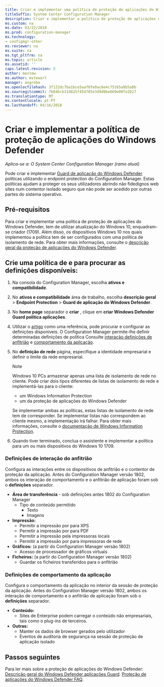 ```yaml
---
title: Criar e implementar uma política de proteção de aplicações do Windows Defender
titleSuffix: System Center Configuration Manager
description: Criar e implementar a política de proteção de aplicações do Windows Defender.
ms.custom: na
ms.date: 03/22/2018
ms.prod: configuration-manager
ms.technology:
- configmgr-other
ms.reviewer: na
ms.suite: na
ms.tgt_pltfrm: na
ms.topic: article
ms.assetid: ''
caps.latest.revision: 5
author: mestew
ms.author: mstewart
manager: angrobe
ms.openlocfilehash: 3f122dc7ba1bce5aaf8fe0ac6e4c75165a9b5a0b
ms.sourcegitcommit: fb84bcb31d825f454785e3d9d8be669e00fe2b27
ms.translationtype: MT
ms.contentlocale: pt-PT
ms.lasthandoff: 04/16/2018
---
```

# <a name="create-and-deploy-windows-defender-application-guard-policy"></a>Criar e implementar a política de proteção de aplicações do Windows Defender 
*Aplica-se a: O System Center Configuration Manager (ramo atual)*
<!-- 1351960 -->
Pode criar e implementar [Guard de aplicação do Windows Defender](https://docs.microsoft.com/windows/threat-protection/windows-defender-application-guard/wd-app-guard-overview) políticas utilizando o endpoint protection do Configuration Manager. Estas políticas ajudam a proteger os seus utilizadores abrindo não fidedignos web sites num contentor isolado seguro que não pode ser acedido por outras partes do sistema operativo.

## <a name="prerequisites"></a>Pré-requisitos

Para criar e implementar uma política de proteção de aplicações do Windows Defender, tem de utilizar atualização do Windows 10, enquadram-se criador (1709). Além disso, os dispositivos Windows 10 nos quais implementou a política tem de ser configurados com uma política de isolamento de rede. Para obter mais informações, consulte o [descrição geral da proteção de aplicações do Windows Defender](https://docs.microsoft.com/windows/threat-protection/windows-defender-application-guard/wd-app-guard-overview). 


## <a name="create-a-policy-and-to-browse-the-available-settings"></a>Crie uma política de e para procurar as definições disponíveis:

1. Na consola do Configuration Manager, escolha **ativos e compatibilidade**.
2. No **ativos e compatibilidade** área de trabalho, escolha **descrição geral** > **Endpoint Protection** > **Guard de aplicação do Windows Defender**.
3. No **home page** separador o **criar** , clique em **criar Windows Defender Guard política aplicações**.
4. Utilizar o [artigo](https://docs.microsoft.com/windows/security/threat-protection/windows-defender-application-guard/configure-wd-app-guard) como uma referência, pode procurar e configurar as definições disponíveis. O Configuration Manager permite-lhe definir determinadas definições de política Consulte [interação definições de anfitrião](#BKMK_HIS) e [comportamento da aplicação](#BKMK_AppB).
5. No **definição de rede** página, especifique a identidade empresarial e definir o limite da rede empresarial.

    > [!NOTE]
    > Windows 10 PCs armazenar apenas uma lista de isolamento de rede no cliente. Pode criar dois tipos diferentes de listas de isolamento de rede e implementá-las para o cliente:
    >
    >  - um Windows Information Protection
    >  - um da proteção de aplicações do Windows Defender
    >
    > Se implementar ambas as políticas, estas listas de isolamento de rede tem de corresponder. Se implementar listas não correspondem ao cliente mesmo, a implementação irá falhar. Para obter mais informações, consulte o [documentação de Windows Information Protection](https://docs.microsoft.com/windows/threat-protection/windows-information-protection/create-wip-policy-using-sccm).
    > 
    > 

6. Quando tiver terminado, conclua o assistente e implementar a política para um ou mais dispositivos do Windows 10 1709.

### <a name="bkmk_HIS"></a> Definições de interação do anfitrião
Configura as interações entre os dispositivos de anfitrião e o contentor de proteção da aplicação. Antes do Configuration Manager versão 1802, ambos os interação de comportamento e o anfitrião de aplicação foram sob o **definições** separador.

- **Área de transferência** - sob definições antes 1802 do Configuration Manager
    - Tipo de conteúdo permitido
        - Texto
        - Imagens
- **Impressão:**
    - Permitir a impressão por para XPS
    - Permitir a impressão por para PDF
    - Permitir a impressão pela impressoras locais
    - Permitir a impressão por para impressoras de rede
- **Gráficos:** (a partir do Configuration Manager versão 1802)
    - Acesso de processador de gráficos virtuais
- **Ficheiros:** (a partir do Configuration Manager versão 1802)
    - Guardar os ficheiros transferidos para o anfitrião

### <a name="bkmk_ABS"></a> Definições de comportamento da aplicação
Configura o comportamento da aplicação no interior da sessão de proteção da aplicação. Antes do Configuration Manager versão 1802, ambos os interação de comportamento e o anfitrião de aplicação foram sob o **definições** separador.

- **Conteúdo:**
   - Sites de Enterprise podem carregar o conteúdo não empresariais, tais como o plug-ins de terceiros.
- **Outras:**
    - Manter os dados de browser gerados pelo utilizador
    - Eventos de auditoria de segurança na sessão de proteção de aplicação isolado



## <a name="next-steps"></a>Passos seguintes
Para ler mais sobre a proteção de aplicações do Windows Defender: [Descrição geral do Windows Defender aplicações Guard](https://docs.microsoft.com/windows/security/threat-protection/windows-defender-application-guard/wd-app-guard-overview).
[Proteção de aplicações do Windows Defender FAQ](https://docs.microsoft.com/windows/security/threat-protection/windows-defender-application-guard/faq-wd-app-guard).

